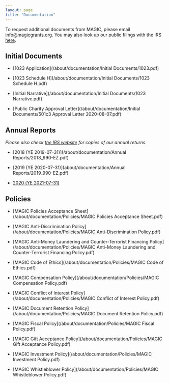 ```yaml
---
layout: page
title: "Documentation"
---
```


To request additional documents from MAGIC, please email [info@magicgrants.org](mailto:info@magicgrants.org). You may also look up our public filings with the IRS [here](https://apps.irs.gov/app/eos/detailsPage?ein=825183590&name=Multidisciplinary%20Academic%20Grants%20in%20Cryptocurrencies&city=Littleton&state=CO&countryAbbr=US&dba=&type=CHARITIES,%20COPYOFRETURNS&orgTags=CHARITIES&orgTags=COPYOFRETURNS).

## Initial Documents

* [1023 Application](/about/documentation/Initial Documents/1023.pdf)

* [1023 Schedule H](/about/documentation/Initial Documents/1023 Schedule H.pdf)

* [Initial Narrative](/about/documentation/Initial Documents/1023 Narrative.pdf)

* [Public Charity Approval Letter](/about/documentation/Initial Documents/501c3 Approval Letter 2020-08-07.pdf)

## Annual Reports

*Please also check [the IRS website](https://apps.irs.gov/app/eos/detailsPage?ein=825183590&name=Multidisciplinary%20Academic%20Grants%20in%20Cryptocurrencies&city=Littleton&state=CO&countryAbbr=US&dba=&type=CHARITIES,%20COPYOFRETURNS&orgTags=CHARITIES&orgTags=COPYOFRETURNS) for copies of our annual returns.*

* [2018 (YE 2019-07-31)](/about/documentation/Annual Reports/2018_990-EZ.pdf)

* [2019 (YE 2020-07-31)](about/documentation/Annual Reports/2019_990-EZ.pdf)

* [2020 (YE 2021-07-31)]()

## Policies

* [MAGIC Policies Acceptance Sheet](/about/documentation/Policies/MAGIC Policies Acceptance Sheet.pdf)

* [MAGIC Anti-Discrimination Policy](/about/documentation/Policies/MAGIC Anti-Discrimination Policy.pdf)

* [MAGIC Anti-Money Laundering and Counter-Terrorist Financing Policy](/about/documentation/Policies/MAGIC Anti-Money Laundering and Counter-Terrorist Financing Policy.pdf)

* [MAGIC Code of Ethics](/about/documentation/Policies/MAGIC Code of Ethics.pdf)

* [MAGIC Compensation Policy](/about/documentation/Policies/MAGIC Compensation Policy.pdf)

* [MAGIC Conflict of Interest Policy](/about/documentation/Policies/MAGIC Conflict of Interest Policy.pdf)

* [MAGIC Document Retention Policy](/about/documentation/Policies/MAGIC Document Retention Policy.pdf)

* [MAGIC Fiscal Policy](/about/documentation/Policies/MAGIC Fiscal Policy.pdf)

* [MAGIC Gift Acceptance Policy](/about/documentation/Policies/MAGIC Gift Acceptance Policy.pdf)

* [MAGIC Investment Policy](/about/documentation/Policies/MAGIC Investment Policy.pdf)

* [MAGIC Whistleblower Policy](/about/documentation/Policies/MAGIC Whistleblower Policy.pdf)
